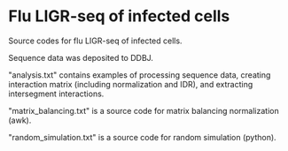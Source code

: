 # Flu LIGR-seq of infected cells
Source codes for flu LIGR-seq of infected cells.

Sequence data was deposited to DDBJ.

"analysis.txt" contains examples of processing sequence data, creating interaction matrix (including normalization and IDR), and extracting intersegment interactions.

"matrix_balancing.txt" is a source code for matrix balancing normalization (awk).

"random_simulation.txt" is a source code for random simulation (python).
